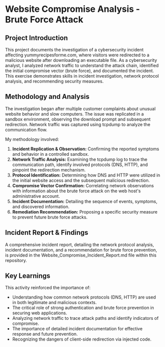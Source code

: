 # **Website Compromise Analysis \- Brute Force Attack**

## **Project Introduction**

This project documents the investigation of a cybersecurity incident affecting yummyrecipesforme.com, where visitors were redirected to a malicious website after downloading an executable file. As a cybersecurity analyst, I analyzed network traffic to understand the attack chain, identified the initial compromise vector (brute force), and documented the incident. This exercise demonstrates skills in incident investigation, network protocol analysis, and recommending security measures.

## **Methodology and Analysis**

The investigation began after multiple customer complaints about unusual website behavior and slow computers. The issue was replicated in a sandbox environment, observing the download prompt and subsequent redirection. Network traffic was captured using tcpdump to analyze the communication flow.

My methodology involved:

1. **Incident Replication & Observation:** Confirming the reported symptoms and behavior in a controlled sandbox.  
2. **Network Traffic Analysis:** Examining the tcpdump log to trace the communication path, identify involved protocols (DNS, HTTP), and pinpoint the redirection mechanism.  
3. **Protocol Identification:** Determining how DNS and HTTP were utilized in the initial website access and the subsequent malicious redirection.  
4. **Compromise Vector Confirmation:** Correlating network observations with information about the brute force attack on the web host's administrative account.  
5. **Incident Documentation:** Detailing the sequence of events, symptoms, and discovered information.  
6. **Remediation Recommendation:** Proposing a specific security measure to prevent future brute force attacks.

## **Incident Report & Findings**

A comprehensive incident report, detailing the network protocol analysis, incident documentation, and a recommendation for brute force prevention, is provided in the Website\_Compromise\_Incident\_Report.md file within this repository.

## **Key Learnings**

This activity reinforced the importance of:

* Understanding how common network protocols (DNS, HTTP) are used in both legitimate and malicious contexts.  
* The critical role of strong authentication and brute force prevention in securing web applications.  
* Analyzing network traffic to trace attack paths and identify indicators of compromise.  
* The importance of detailed incident documentation for effective response and future prevention.  
* Recognizing the dangers of client-side redirection via injected code.